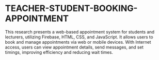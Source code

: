 # TEACHER-STUDENT-BOOKING-APPOINTMENT
This research presents a web-based appointment system for students and lecturers, utilizing Firebase, HTML, CSS, and JavaScript. It allows users to book and manage appointments via web or mobile devices. With Internet access, users can view appointment details, send messages, and set timings, improving efficiency and reducing wait times.
